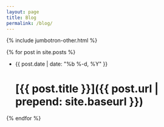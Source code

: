 ```yaml
---
layout: page
title: Blog
permalink: /blog/
---
```


{% include jumbotron-other.html %}

{% for post in site.posts %}
  - {{ post.date | date: "%b %-d, %Y" }}
    # [{{ post.title }}]({{ post.url | prepend: site.baseurl }})
{% endfor %}
